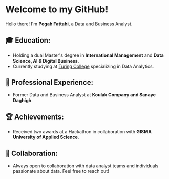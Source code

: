 # Welcome to my GitHub! 

Hello there! I'm **Pegah Fattahi**, a Data and Business Analyst. 

## 🎓 Education:
- Holding a dual Master's degree in **International Management** and **Data Science, AI & Digital Business**.
- Currently studying at [Turing College](https://www.turingcollege.com/) specializing in Data Analytics.

## 💼 Professional Experience:
- Former Data and Business Analyst at **Koulak Company and Sanaye Daghigh**.

## 🏆 Achievements:
- Received two awards at a Hackathon in collaboration with **GISMA University of Applied Science**.

## 🤝 Collaboration:
- Always open to collaboration with data analyst teams and individuals passionate about data. Feel free to reach out!

